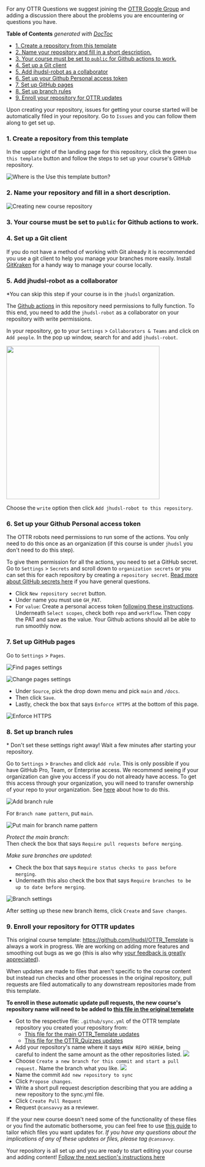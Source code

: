 For any OTTR Questions we suggest joining the [OTTR Google Group](https://github.com/jhudsl/OTTR_Template/wiki/Getting-Help-(Google-Group)) and adding a discussion there about the problems you are encountering or questions you have. 

<!-- START doctoc generated TOC please keep comment here to allow auto update -->
<!-- DON'T EDIT THIS SECTION, INSTEAD RE-RUN doctoc TO UPDATE -->
**Table of Contents**  *generated with [DocToc](https://github.com/thlorenz/doctoc)*

- [1. Create a repository from this template](#1-create-a-repository-from-this-template)
- [2. Name your repository and fill in a short description.](#2-name-your-repository-and-fill-in-a-short-description)
- [3. Your course must be set to `public` for Github actions to work.](#3-your-course-must-be-set-to-public-for-github-actions-to-work)
- [4. Set up a Git client](#4-set-up-a-git-client)
- [5. Add jhudsl-robot as a collaborator](#5-add-jhudsl-robot-as-a-collaborator)
- [6. Set up your Github Personal access token](#6-set-up-your-github-personal-access-token)
- [7. Set up GitHub pages](#7-set-up-github-pages)
- [8. Set up branch rules](#8-set-up-branch-rules)
- [9. Enroll your repository for OTTR updates](#9-enroll-your-repository-for-ottr-updates)

<!-- END doctoc generated TOC please keep comment here to allow auto update -->


Upon creating your repository, issues for getting your course started will be automatically filed in your repository. Go to `Issues` and you can follow them along to get set up. 

### 1. Create a repository from this template

In the upper right of the landing page for this repository, click the green `Use this template` button and follow the steps to set up your course's GitHub repository.

![Where is the `Use this template` button?](https://raw.githubusercontent.com/jhudsl/OTTR_Template/main/resources/screenshots/template_button.png)

### 2. Name your repository and fill in a short description.

![Creating new course repository](https://raw.githubusercontent.com/jhudsl/OTTR_Template/main/resources/screenshots/creating_new_course_repo.png)

### 3. Your course must be set to `public` for Github actions to work. 

### 4. Set up a Git client

If you do not have a method of working with Git already it is recommended you use a git client to help you manage your branches more easily. Install [GitKraken](https://www.gitkraken.com/) for a handy way to manage your course locally. 

### 5. Add jhudsl-robot as a collaborator

\*You can skip this step if your course is in the `jhudsl` organization.

The [Github actions](https://github.com/jhudsl/OTTR_Template/wiki/How-to-set-up-and-customize-GitHub-actions-robots) in this repository need permissions to fully function. 
To this end, you need to add the `jhudsl-robot` as a collaborator on your repository with write permissions. 

In your repository, go to your `Settings` > `Collaborators & Teams` and click on `Add people`. 
In the pop up window, search for and add `jhudsl-robot`. 

<img src="https://github.com/jhudsl/OTTR_Template/raw/main/resources/screenshots/add-jhudsl-robot.png" width = 400>

Choose the `write` option then click `Add jhudsl-robot to this repository`. 

### 6. Set up your Github Personal access token

The OTTR robots need permissions to run some of the actions. You only need to do this once as an organization (if this course is under `jhudsl` you don't need to do this step). 

To give them permission for all the actions, you need to set a GitHub secret. Go to `Settings` > `Secrets` and scroll down to `organization secrets` or you can set this for each repository by creating a `repository secret`. [Read more about GitHub secrets here](https://docs.github.com/en/actions/security-guides/encrypted-secrets) if you have general questions. 

- Click `New repository secret` button. 
- Under name you must use `GH_PAT`. 
- For `value`: Create a personal access token [following these instructions](https://docs.github.com/en/github/authenticating-to-github/creating-a-personal-access-token#creating-a-token). Underneath `Select scopes`, check both `repo` and `workflow`.
Then copy the PAT and save as the value. Your Github actions should all be able to run smoothly now. 

### 7. Set up GitHub pages

Go to `Settings` > `Pages`.

![Find pages settings](https://raw.githubusercontent.com/jhudsl/OTTR_Template/main/resources/screenshots/pages_settings.png)

![Change pages settings](https://raw.githubusercontent.com/jhudsl/OTTR_Template/main/resources/screenshots/change_pages_settings.png)

- Under `Source`, pick the drop down menu and pick `main` and `/docs`.  
- Then click `Save`.  
- Lastly, check the box that says `Enforce HTTPS` at the bottom of this page.   

![Enforce HTTPS](https://raw.githubusercontent.com/jhudsl/OTTR_Template/main/resources/screenshots/change_https.png)

### 8. Set up branch rules

\* Don't set these settings right away! Wait a few minutes after starting your repository.

Go to `Settings` > `Branches` and click `Add rule`. This is only possible if you have GitHub Pro, Team, or Enterprise access. We recommend seeing if your organization can give you access if you do not already have access. To get this access through your organization, you will need to transfer ownership of your repo to your organization. See [here](https://docs.github.com/en/repositories/creating-and-managing-repositories/transferring-a-repository) about how to do this.

![Add branch rule](https://raw.githubusercontent.com/jhudsl/OTTR_Template/main/resources/screenshots/branches.png)

For `Branch name pattern`, put `main`.

![Put main for branch name pattern](https://raw.githubusercontent.com/jhudsl/OTTR_Template/main/resources/screenshots/main.png)

_Protect the main branch_:  
Then check the box that says `Require pull requests before merging`.

_Make sure branches are updated_:  
- Check the box that says `Require status checks to pass before merging`.
- Underneath this also check the box that says `Require branches to be up to date before merging`.

![Branch settings](https://raw.githubusercontent.com/jhudsl/OTTR_Template/main/resources/screenshots/branch_settings.png)

After setting up these new branch items, click `Create` and `Save changes`.

### 9. Enroll your repository for OTTR updates 

This original course template: https://github.com/jhudsl/OTTR_Template is always a work in progress.
We are working on adding more features and smoothing out bugs as we go (this is also why [your feedback is greatly appreciated](https://github.com/jhudsl/OTTR_Template/issues/new/choose)).

When updates are made to files that aren't specific to the course content but instead run checks and other processes in the original repository, pull requests are filed automatically to any downstream repositories made from this template.

**To enroll in these automatic update pull requests, the new course's repository name will need to be added to [this file in the original template](https://github.com/jhudsl/OTTR_Template/edit/main/.github/sync.yml)**

- Got to the respective file: `.github/sync.yml` of the OTTR template repository you created your repository from: 
    - [This file for the main OTTR_Template updates](https://github.com/jhudsl/OTTR_Template/blob/main/.github/sync.yml)
    - [This file for the OTTR_Quizzes updates](https://github.com/jhudsl/OTTR_Quizzes/blob/main/.github/sync.yml)
- Add your repository's name where it says `#NEW REPO HERE#`, being careful to indent the same amount as the other repositories listed.
![](https://raw.githubusercontent.com/jhudsl/OTTR_Template/main/resources/screenshots/edit-sync.yml.png)
- Choose `Create a new branch for this commit and start a pull request.` Name the branch what you like.
![](https://raw.githubusercontent.com/jhudsl/OTTR_Template/main/resources/screenshots/add-repo-sync.png)
- Name the commit `Add new repository to sync`
- Click `Propose changes`.
- Write a short pull request description describing that you are adding a new repository to the sync.yml file.
- Click `Create Pull Request`
- Request `@cansavvy` as a reviewer.

If the your new course doesn't need some of the functionality of these files or you find the automatic bothersome, you can feel free to use [this guide](https://github.com/marketplace/actions/repo-file-sync-action#sync-the-same-files-to-multiple-repositories) to tailor which files you want updates for.
_If you have any questions about the implications of any of these updates or files, please tag `@cansavvy`._


Your repository is all set up and you are ready to start editing your course and adding content! [Follow the next section's instructions here](https://github.com/jhudsl/OTTR_Template/wiki/Start-editing-your-course)

